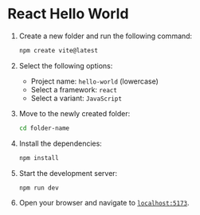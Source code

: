 # React Hello World

1. Create a new folder and run the following command:

   ```bash
   npm create vite@latest
   ```

1. Select the following options:

   - Project name: `hello-world` (lowercase)
   - Select a framework: `react`
   - Select a variant: `JavaScript`

1. Move to the newly created folder:

   ```bash
   cd folder-name
   ```

1. Install the dependencies:

   ```bash
   npm install
   ```

1. Start the development server:

   ```bash
   npm run dev
   ```

1. Open your browser and navigate to [`localhost:5173`](http://localhost:5173/).

<!--
```bash
npm create vite folder-name --template react
``` -->
